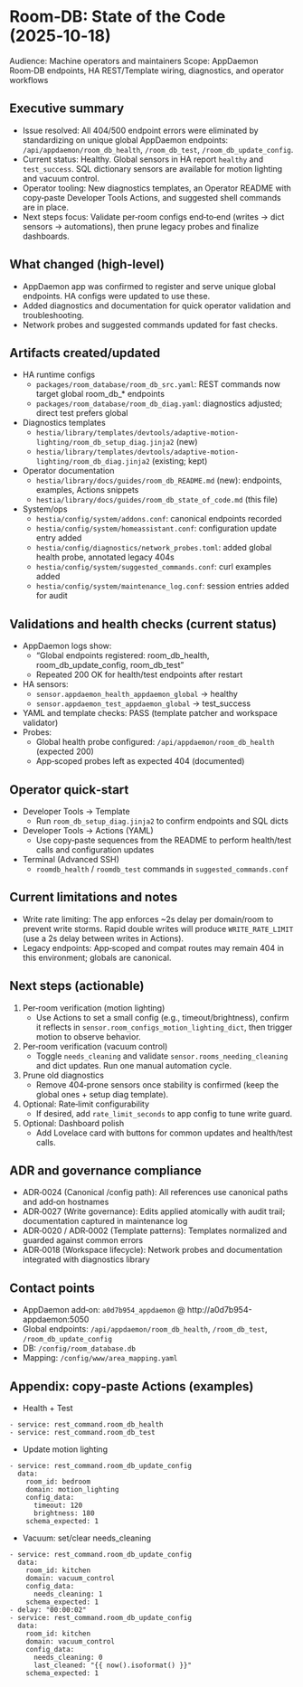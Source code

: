 # Room‑DB: State of the Code (2025‑10‑18)

Audience: Machine operators and maintainers
Scope: AppDaemon Room‑DB endpoints, HA REST/Template wiring, diagnostics, and operator workflows

## Executive summary
- Issue resolved: All 404/500 endpoint errors were eliminated by standardizing on unique global AppDaemon endpoints: `/api/appdaemon/room_db_health`, `/room_db_test`, `/room_db_update_config`.
- Current status: Healthy. Global sensors in HA report `healthy` and `test_success`. SQL dictionary sensors are available for motion lighting and vacuum control.
- Operator tooling: New diagnostics templates, an Operator README with copy‑paste Developer Tools Actions, and suggested shell commands are in place.
- Next steps focus: Validate per‑room configs end‑to‑end (writes → dict sensors → automations), then prune legacy probes and finalize dashboards.

## What changed (high‑level)
- AppDaemon app was confirmed to register and serve unique global endpoints. HA configs were updated to use these.
- Added diagnostics and documentation for quick operator validation and troubleshooting.
- Network probes and suggested commands updated for fast checks.

## Artifacts created/updated
- HA runtime configs
  - `packages/room_database/room_db_src.yaml`: REST commands now target global room_db_* endpoints
  - `packages/room_database/room_db_diag.yaml`: diagnostics adjusted; direct test prefers global
- Diagnostics templates
  - `hestia/library/templates/devtools/adaptive-motion-lighting/room_db_setup_diag.jinja2` (new)
  - `hestia/library/templates/devtools/adaptive-motion-lighting/room_db_diag.jinja2` (existing; kept)
- Operator documentation
  - `hestia/library/docs/guides/room_db_README.md` (new): endpoints, examples, Actions snippets
  - `hestia/library/docs/guides/room_db_state_of_code.md` (this file)
- System/ops
  - `hestia/config/system/addons.conf`: canonical endpoints recorded
  - `hestia/config/system/homeassistant.conf`: configuration update entry added
  - `hestia/config/diagnostics/network_probes.toml`: added global health probe, annotated legacy 404s
  - `hestia/config/system/suggested_commands.conf`: curl examples added
  - `hestia/config/system/maintenance_log.conf`: session entries added for audit

## Validations and health checks (current status)
- AppDaemon logs show:
  - “Global endpoints registered: room_db_health, room_db_update_config, room_db_test”
  - Repeated 200 OK for health/test endpoints after restart
- HA sensors:
  - `sensor.appdaemon_health_appdaemon_global` → healthy
  - `sensor.appdaemon_test_appdaemon_global` → test_success
- YAML and template checks: PASS (template patcher and workspace validator)
- Probes:
  - Global health probe configured: `/api/appdaemon/room_db_health` (expected 200)
  - App‑scoped probes left as expected 404 (documented)

## Operator quick‑start
- Developer Tools → Template
  - Run `room_db_setup_diag.jinja2` to confirm endpoints and SQL dicts
- Developer Tools → Actions (YAML)
  - Use copy‑paste sequences from the README to perform health/test calls and configuration updates
- Terminal (Advanced SSH)
  - `roomdb_health` / `roomdb_test` commands in `suggested_commands.conf`

## Current limitations and notes
- Write rate limiting: The app enforces ~2s delay per domain/room to prevent write storms. Rapid double writes will produce `WRITE_RATE_LIMIT` (use a 2s delay between writes in Actions).
- Legacy endpoints: App‑scoped and compat routes may remain 404 in this environment; globals are canonical.

## Next steps (actionable)
1) Per‑room verification (motion lighting)
   - Use Actions to set a small config (e.g., timeout/brightness), confirm it reflects in `sensor.room_configs_motion_lighting_dict`, then trigger motion to observe behavior.
2) Per‑room verification (vacuum control)
   - Toggle `needs_cleaning` and validate `sensor.rooms_needing_cleaning` and dict updates. Run one manual automation cycle.
3) Prune old diagnostics
   - Remove 404‑prone sensors once stability is confirmed (keep the global ones + setup diag template).
4) Optional: Rate‑limit configurability
   - If desired, add `rate_limit_seconds` to app config to tune write guard.
5) Optional: Dashboard polish
   - Add Lovelace card with buttons for common updates and health/test calls.

## ADR and governance compliance
- ADR‑0024 (Canonical /config path): All references use canonical paths and add‑on hostnames
- ADR‑0027 (Write governance): Edits applied atomically with audit trail; documentation captured in maintenance log
- ADR‑0020 / ADR‑0002 (Template patterns): Templates normalized and guarded against common errors
- ADR‑0018 (Workspace lifecycle): Network probes and documentation integrated with diagnostics library

## Contact points
- AppDaemon add‑on: `a0d7b954_appdaemon` @ http://a0d7b954-appdaemon:5050
- Global endpoints: `/api/appdaemon/room_db_health`, `/room_db_test`, `/room_db_update_config`
- DB: `/config/room_database.db`
- Mapping: `/config/www/area_mapping.yaml`

## Appendix: copy‑paste Actions (examples)
- Health + Test
```
- service: rest_command.room_db_health
- service: rest_command.room_db_test
```
- Update motion lighting
```
- service: rest_command.room_db_update_config
  data:
    room_id: bedroom
    domain: motion_lighting
    config_data:
      timeout: 120
      brightness: 180
    schema_expected: 1
```
- Vacuum: set/clear needs_cleaning
```
- service: rest_command.room_db_update_config
  data:
    room_id: kitchen
    domain: vacuum_control
    config_data:
      needs_cleaning: 1
    schema_expected: 1
- delay: "00:00:02"
- service: rest_command.room_db_update_config
  data:
    room_id: kitchen
    domain: vacuum_control
    config_data:
      needs_cleaning: 0
      last_cleaned: "{{ now().isoformat() }}"
    schema_expected: 1
```
